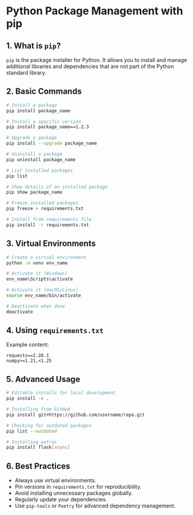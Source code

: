 
# Python Package Management with pip

## 1. What is `pip`?
`pip` is the package installer for Python. It allows you to install and manage additional libraries and dependencies that are not part of the Python standard library.

## 2. Basic Commands
```bash
# Install a package
pip install package_name

# Install a specific version
pip install package_name==1.2.3

# Upgrade a package
pip install --upgrade package_name

# Uninstall a package
pip uninstall package_name

# List installed packages
pip list

# Show details of an installed package
pip show package_name

# Freeze installed packages
pip freeze > requirements.txt

# Install from requirements file
pip install -r requirements.txt
```

## 3. Virtual Environments
```bash
# Create a virtual environment
python -m venv env_name

# Activate it (Windows)
env_name\Scripts\activate

# Activate it (macOS/Linux)
source env_name/bin/activate

# Deactivate when done
deactivate
```

## 4. Using `requirements.txt`
Example content:
```
requests==2.28.1
numpy>=1.21,<1.25
```

## 5. Advanced Usage
```bash
# Editable installs for local development
pip install -e .

# Installing from GitHub
pip install git+https://github.com/username/repo.git

# Checking for outdated packages
pip list --outdated

# Installing extras
pip install flask[async]
```

## 6. Best Practices
- Always use virtual environments.
- Pin versions in `requirements.txt` for reproducibility.
- Avoid installing unnecessary packages globally.
- Regularly update your dependencies.
- Use `pip-tools` or `Poetry` for advanced dependency management.
